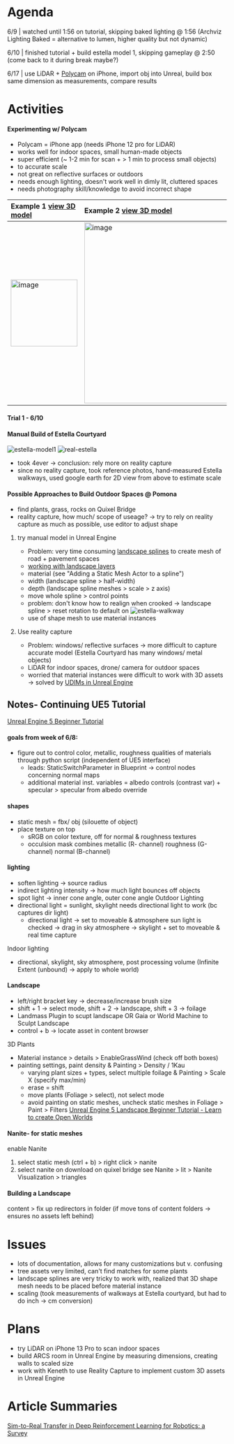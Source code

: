 # Agenda
6/9 | watched until 1:56 on tutorial, skipping baked lighting @ 1:56 (Archviz Lighting Baked = alternative to lumen, higher quality but not dynamic)

6/10 | finished tutorial + build estella model 1, skipping gameplay @ 2:50 (come back to it during break maybe?)

6/17 | use LiDAR + [Polycam](https://apps.apple.com/us/app/polycam-lidar-3d-scanner/id1532482376) on iPhone, import obj into Unreal, build box same dimension as measurements, compare results 


# Activities
#### Experimenting w/ Polycam 
+ Polycam = iPhone app (needs iPhone 12 pro for LiDAR)
+ works well for indoor spaces, small human-made objects
+ super efficient (~ 1-2 min for scan + > 1 min to process small objects)
+ to accurate scale
+ not great on reflective surfaces or outdoors
+ needs enough lighting, doesn't work well in dimly lit, cluttered spaces
+ needs photography skill/knowledge to avoid incorrect shape


| Example 1 [view 3D model](https://poly.cam/capture/4E80385F-1AB7-46F2-8D54-912148066F13) | Example 2 [view 3D model](https://poly.cam/capture/4E80385F-1AB7-46F2-8D54-912148066F13) |
|:---------|:--------|
|<img width="153" alt="image" src="https://user-images.githubusercontent.com/78676977/173676779-9e78f283-3a50-4242-8c44-819d8c2d7c13.png"> | <img width="414" alt="image" src="https://user-images.githubusercontent.com/78676977/173676678-ea4371bf-be6c-45f7-8af5-f9fc1b7fc4f7.png">|

#### Trial 1 - 6/10


#### Manual Build of Estella Courtyard 
![estella-model1](https://user-images.githubusercontent.com/78676977/173169267-903a1cc4-2b95-4298-86c0-4ba1ca0a412b.png)
![real-estella](https://user-images.githubusercontent.com/78676977/173371552-f8db272d-e4f9-4ce5-829d-c18d87c9e8d7.jpg)
+ took 4ever -> conclusion: rely more on reality capture
+ since no reality capture, took reference photos, hand-measured Estella walkways, used google earth for 2D view from above to estimate scale

#### Possible Approaches to Build Outdoor Spaces @ Pomona
+ find plants, grass, rocks on Quixel Bridge
+ reality capture, how much/ scope of useage? -> try to rely on reality capture as much as possible, use editor to adjust shape

1. try manual model in Unreal Engine
   + Problem: very time consuming
  [landscape splines](https://docs.unrealengine.com/5.0/en-US/landscape-splines-in-unreal-engine/) to create mesh of road + pavement spaces
   + [working with landscape layers](https://docs.unrealengine.com/5.0/en-US/landscape-edit-layers-in-unreal-engine/)
   + material (see "Adding a Static Mesh Actor to a spline")
   + width (landscape spline > half-width)
   + depth (landscape spline meshes > scale > z axis)
   + move whole spline > control points
   +  problem: don't know how to realign when crooked -> landscape spline > reset rotation to default on
   ![estella-walkway](https://user-images.githubusercontent.com/78676977/173165322-ffc4e309-2a53-4f51-8c18-7c33b227c79f.png)
    + use of shape mesh to use material instances

2. Use reality capture
   + Problem: windows/ reflective surfaces -> more difficult to capture accurate model (Estella Courtyard has many windows/ metal objects)
   + LiDAR for indoor spaces, drone/ camera for outdoor spaces
   + worried that material instances were difficult to work with 3D assets -> solved by [UDIMs in Unreal Engine](https://www.youtube.com/watch?v=t-eG2TDU048)

## Notes- Continuing UE5 Tutorial
[Unreal Engine 5 Beginner Tutorial](https://youtu.be/gQmiqmxJMtA)
#### goals from week of 6/8:
+ figure out to control color, metallic, roughness qualities of materials through python script (independent of UE5 interface)  
   + leads: StaticSwitchParameter in Blueprint -> control nodes concerning normal maps
   + additional material inst. variables = albedo controls (contrast var) + specular > specular from albedo override
#### shapes
+ static mesh = fbx/ obj (silouette of object)
+ place texture on top
  + sRGB on color texture, off for normal & roughness textures
  + occulsion mask combines metallic (R- channel) roughness (G-channel) normal (B-channel)

#### lighting
+ soften lighting -> source radius
+ indirect lighting intensity -> how much light bounces off objects
+ spot light -> inner cone angle, outer cone angle
Outdoor Lighting
+ directional light = sunlight, skylight needs directional light to work (bc captures dir light)
  + directional light -> set to moveable & atmosphere sun light is checked -> drag in sky atmosphere -> skylight + set to moveable & real time capture

Indoor lighting
+ directional, skylight, sky atmosphere, post processing volume (Infinite Extent (unbound) -> apply to whole world)

#### Landscape
+ left/right bracket key -> decrease/increase brush size
+ shift + 1 -> select mode, shift + 2 -> landscape, shift + 3 -> foilage
+ Landmass Plugin to scupt landscape OR Gaia or World Machine to Sculpt Landscape
+ control + b -> locate asset in content browser

3D Plants
+ Material instance > details > EnableGrassWind (check off both boxes) 
+ painting settings, paint density & Painting > Density / 1Kau
   + varying plant sizes + types, select multiple foilage & Painting > Scale X (specify max/min)
   + erase = shift
   + move plants (Foliage > select), not select mode
   + avoid painting on static meshes, uncheck static meshes in Foliage > Paint > Filters
[Unreal Engine 5 Landscape Beginner Tutorial - Learn to create Open Worlds](https://www.youtube.com/watch?v=V54kqpy1Q-Q)

#### Nanite- for static meshes
enable Nanite
1. select static mesh (ctrl + b) > right click > nanite
2. select nanite on download on quixel bridge
see Nanite > lit > Nanite Visualization > triangles

#### Building a Landscape
content > fix up redirectors in folder (if move tons of content folders -> ensures no assets left behind)

# Issues
+ lots of documentation, allows for many customizations but v. confusing
+ tree assets very limited, can't find matches for some plants
+ landscape splines are very tricky to work with, realized that 3D shape mesh needs to be placed before material instance
+ scaling (took measurements of walkways at Estella courtyard, but had to do inch -> cm conversion)

# Plans
+ try LiDAR on iPhone 13 Pro to scan indoor spaces
+ build ARCS room in Unreal Engine by measuring dimensions, creating walls to scaled size
+ work with Keneth to use Reality Capture to implement custom 3D assets in Unreal Engine

# Article Summaries
[Sim-to-Real Transfer in Deep Reinforcement Learning for Robotics: a Survey](https://ieeexplore.ieee.org/abstract/document/9308468)
